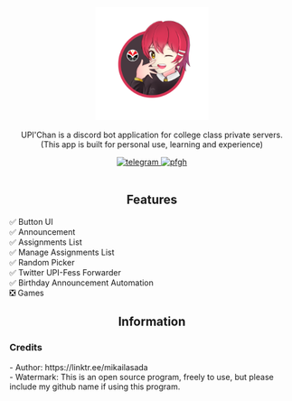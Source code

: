 <div align="center">
	<img src="UPI'Chan.png" alt="Your image url" width="200" height="200">
</div>
<div align="center">
	<p>
		UPI'Chan is a discord bot application for college class private servers.<br>
		(This app is built for personal use, learning and experience)
	</p>
	<a href="https://t.me/ItsMeAsada">
        	<img src="https://img.shields.io/badge/Chat-Telegram-blue" alt="telegram">
    	</a>
	<a href="https://github.com/Asadaaaaa">
        	<img src="https://img.shields.io/badge/Profile-Github-lightgrey" alt="pfgh">
	</a>
</div>
    <br>
    <h2 align="center">Features</h2>
	✅ Button UI
    <br>
	✅ Announcement
    <br>
    ✅ Assignments List
    <br>
    ✅ Manage Assignments List
    <br>
    ✅ Random Picker
	<br>
    ✅ Twitter UPI-Fess Forwarder
	<br>
    ✅ Birthday Announcement Automation
    <br>
    ❎ Games

<br>

<div align="center">
	<h2>Information</h2>
</div>
<h3>Credits</h3>
- Author: https://linktr.ee/mikailasada<br>
- Watermark: This is an open source program, freely to use, but please include my github name if using this program.
